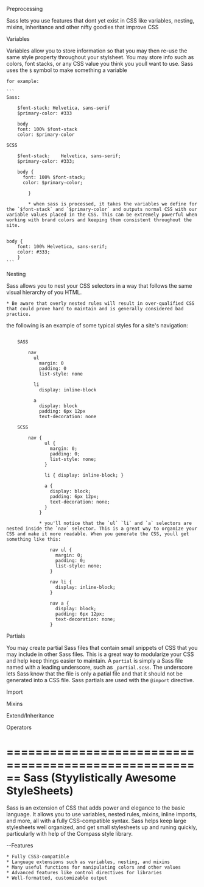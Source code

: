 Preprocessing

Sass lets you use features that dont yet exist in CSS like variables, nesting, mixins, inheritance and other nifty goodies that improve CSS



Variables

Variables allow you to store information so that you may then re-use the same style property throughout your stylsheet. You may store info such as colors, font stacks, or any CSS value you think you youll want to use. Sass uses the `$` symbol to make something a variable

    for example:
    
    ```
    Sass:
    
        $font-stack: Helvetica, sans-serif
        $primary-color: #333

        body
        font: 100% $font-stack
        color: $primary-color

    SCSS
    
        $font-stack:    Helvetica, sans-serif;
        $primary-color: #333;

        body {
          font: 100% $font-stack;
          color: $primary-color;

            }
            
            * when sass is processed, it takes the variables we define for the `$font-stack` and `$primary-color` and outputs normal CSS with our variable values placed in the CSS. This can be extremely powerful when working with brand colors and keeping them consistent throughout the site.

    
    body { 
        font: 100% Helvetica, sans-serif;
        color: #333;
        }
    ```
    
    
Nesting

Sass allows you to nest your CSS selectors in a way that follows the same visual hierarchy of you HTML. 
    
    * Be aware that overly nested rules will result in over-qualified CSS that could prove hard to maintain and is generally considered bad practice.
    
the following is an example of some typical styles for a site's navigation:

```

    SASS
    
        nav
          ul
            margin: 0
            padding: 0
            list-style: none

          li
            display: inline-block

          a
            display: block
            padding: 6px 12px
            text-decoration: none

    SCSS

        nav {
              ul {
                margin: 0;
                padding: 0;
                list-style: none;
              }

              li { display: inline-block; }

              a {
                display: block;
                padding: 6px 12px;
                text-decoration: none;
              }
            }

            * you'll notice that the `ul` `li` and `a` selectors are nested inside the `nav` selector. This is a great way to organize your CSS and make it more readable. When you generate the CSS, youll get something like this:
            
                nav ul {
                  margin: 0;
                  padding: 0;
                  list-style: none;
                }

                nav li {
                  display: inline-block;
                }

                nav a {
                  display: block;
                  padding: 6px 12px;
                  text-decoration: none;
                }
```



Partials

You may create partial Sass files that contain small snippets of CSS that you may include in other Sass files. This is a great way to modularize your CSS and help keep things easier to maintain. A `partial` is simply a Sass file named with a leading underscore, such as `_partial.scss`. The underscore lets Sass know that the file is only a patial file and that it should not be generated into a CSS file. Sass partials are used with the `@import` directive.



Import



Mixins



Extend/Inheritance


Operators



======================================================
Sass (Styylistically Awesome StyleSheets)
======================================================

Sass is an extension of CSS that adds power and elegance to the basic language. It allows you to use variables, nested rules, mixins, inline imports, and more, all with a fully CSS-compatible syntax. Sass helps keep large stylesheets well organized, and get small stylesheets up and runing quickly, particularly with help of the Compass style library.

--Features

    * Fully CSS3-compatible
    * Language extensions such as variables, nesting, and mixins
    * Many useful functions for manipulating colors and other values
    * Advanced features like control directives for libraries
    * Well-formatted, customizable output
